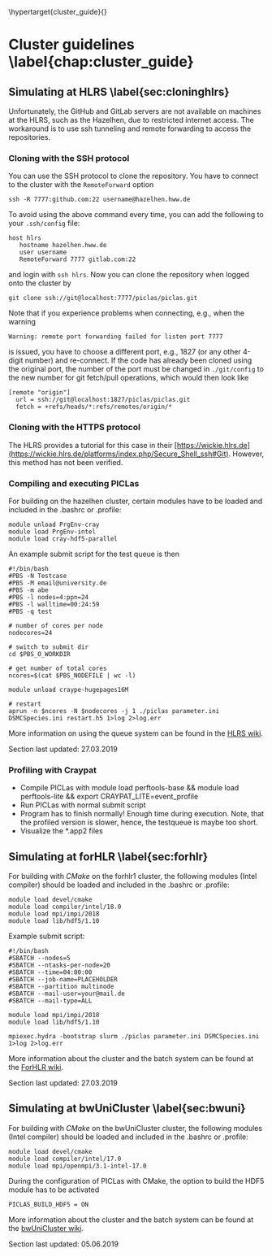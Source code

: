 \hypertarget{cluster_guide}{}

# Cluster guidelines \label{chap:cluster_guide}

## Simulating at HLRS \label{sec:cloninghlrs}

Unfortunately, the GitHub and GitLab servers are not available on machines at the HLRS, such as the Hazelhen, due to restricted internet access. The workaround is to use ssh tunneling and remote forwarding to access the repositories.

### Cloning with the SSH protocol

You can use the SSH protocol to clone the repository. You have to connect to the cluster with the `RemoteForward` option

    ssh -R 7777:github.com:22 username@hazelhen.hww.de

To avoid using the above command every time, you can add the following to your `.ssh/config` file:

    host hlrs
       hostname hazelhen.hww.de
       user username
       RemoteForward 7777 gitlab.com:22

and login with `ssh hlrs`. Now you can clone the repository when logged onto the cluster by

    git clone ssh://git@localhost:7777/piclas/piclas.git

Note that if you experience problems when connecting, e.g., when the warning

    Warning: remote port forwarding failed for listen port 7777

is issued,
you have to choose a different port, e.g., 1827 (or any other 4-digit number) and re-connect.
If the code has already been cloned using the original port, the number of the port must be changed
in `./git/config` to the new number for git fetch/pull operations, which would then look like

    [remote "origin"]
      url = ssh://git@localhost:1827/piclas/piclas.git
      fetch = +refs/heads/*:refs/remotes/origin/*

### Cloning with the HTTPS protocol

The HLRS provides a tutorial for this case in their [https://wickie.hlrs.de](https://wickie.hlrs.de/platforms/index.php/Secure_Shell_ssh#Git). However, this method has not been verified.

### Compiling and executing PICLas

For building on the hazelhen cluster, certain modules have to be loaded and included in the .bashrc or .profile:

    module unload PrgEnv-cray
    module load PrgEnv-intel
    module load cray-hdf5-parallel

An example submit script for the test queue is then

    #!/bin/bash
    #PBS -N Testcase
    #PBS -M email@university.de
    #PBS -m abe
    #PBS -l nodes=4:ppn=24
    #PBS -l walltime=00:24:59
    #PBS -q test

    # number of cores per node
    nodecores=24

    # switch to submit dir
    cd $PBS_O_WORKDIR

    # get number of total cores
    ncores=$(cat $PBS_NODEFILE | wc -l)

    module unload craype-hugepages16M

    # restart
    aprun -n $ncores -N $nodecores -j 1 ./piclas parameter.ini DSMCSpecies.ini restart.h5 1>log 2>log.err 

More information on using the queue system can be found in the [HLRS wiki](https://wickie.hlrs.de/platforms/index.php/CRAY_XC40_Using_the_Batch_System).

Section last updated: 27.03.2019

### Profiling with Craypat

* Compile PICLas with 
       module load perftools-base && module load perftools-lite && export CRAYPAT_LITE=event_profile
* Run PICLas with normal submit script
* Program has to finish normally! Enough time during execution. Note, that the profiled version is slower, hence, the testqueue is maybe too short. 
* Visualize the *.app2 files 

## Simulating at forHLR \label{sec:forhlr}

For building with *CMake* on the forhlr1 cluster, the following modules (Intel compiler) should be loaded and included in the .bashrc or .profile:
  
    module load devel/cmake
    module load compiler/intel/18.0
    module load mpi/impi/2018
    module load lib/hdf5/1.10

Example submit script:

    #!/bin/bash
    #SBATCH --nodes=5
    #SBATCH --ntasks-per-node=20
    #SBATCH --time=04:00:00
    #SBATCH --job-name=PLACEHOLDER
    #SBATCH --partition multinode
    #SBATCH --mail-user=your@mail.de
    #SBATCH --mail-type=ALL
    
    module load mpi/impi/2018
    module load lib/hdf5/1.10
    
    mpiexec.hydra -bootstrap slurm ./piclas parameter.ini DSMCSpecies.ini 1>log 2>log.err

More information about the cluster and the batch system can be found at the [ForHLR wiki](https://wiki.scc.kit.edu/hpc/index.php/Category:ForHLR).

Section last updated: 27.03.2019

## Simulating at bwUniCluster \label{sec:bwuni}

For building with *CMake* on the bwUniCluster cluster, the following modules (Intel compiler) should be loaded and included in the .bashrc or .profile:
  
    module load devel/cmake
    module load compiler/intel/17.0
    module load mpi/openmpi/3.1-intel-17.0

During the configuration of PICLas with CMake, the option to build the HDF5 module has to be activated

    PICLAS_BUILD_HDF5 = ON

More information about the cluster and the batch system can be found at the [bwUniCluster wiki](https://www.scc.kit.edu/dienste/bwUniCluster.php).

Section last updated: 05.06.2019
